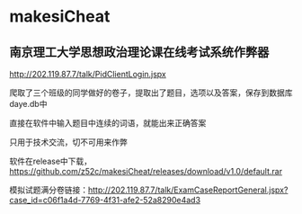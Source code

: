 # makesiCheat
## 南京理工大学思想政治理论课在线考试系统作弊器
http://202.119.87.7/talk/PidClientLogin.jspx

爬取了三个班级的同学做好的卷子，提取出了题目，选项以及答案，保存到数据库daye.db中

直接在软件中输入题目中连续的词语，就能出来正确答案

只用于技术交流，切不可用来作弊

软件在release中下载，https://github.com/z52c/makesiCheat/releases/download/v1.0/default.rar


模拟试题满分卷链接：http://202.119.87.7/talk/ExamCaseReportGeneral.jspx?case_id=c06f1a4d-7769-4f31-afe2-52a8290e4ad3

